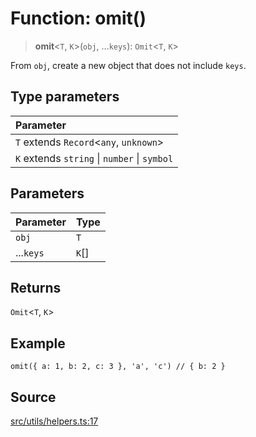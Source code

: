 # Function: omit()

> **omit**\<`T`, `K`\>(`obj`, ...`keys`): `Omit`\<`T`, `K`\>

From `obj`, create a new object that does not include `keys`.

## Type parameters

| Parameter |
| :------ |
| `T` extends `Record`\<`any`, `unknown`\> |
| `K` extends `string` \| `number` \| `symbol` |

## Parameters

| Parameter | Type |
| :------ | :------ |
| `obj` | `T` |
| ...`keys` | `K`[] |

## Returns

`Omit`\<`T`, `K`\>

## Example

```
omit({ a: 1, b: 2, c: 3 }, 'a', 'c') // { b: 2 }
```

## Source

[src/utils/helpers.ts:17](https://github.com/dexaai/llm-tools/blob/98f7fd5/src/utils/helpers.ts#L17)
